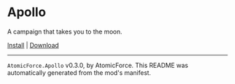 # Apollo

A campaign that takes you to the moon.

[Install](https://hitman-resources.netlify.app/smf-install-link/https://github.com/dbierek/Apollo/releases/latest/download/mod.framework.zip) | [Download](https://github.com/dbierek/Apollo/releases/latest/download/mod.framework.zip)

---

`AtomicForce.Apollo` v0.3.0, by AtomicForce. This README was automatically generated from the mod's manifest.
